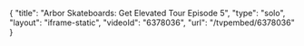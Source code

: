 {
    "title": "Arbor Skateboards: Get Elevated Tour Episode 5",
    "type": "solo",
    "layout": "iframe-static",
    "videoId": "6378036",
    "url": "\/tvpembed\/6378036"
}